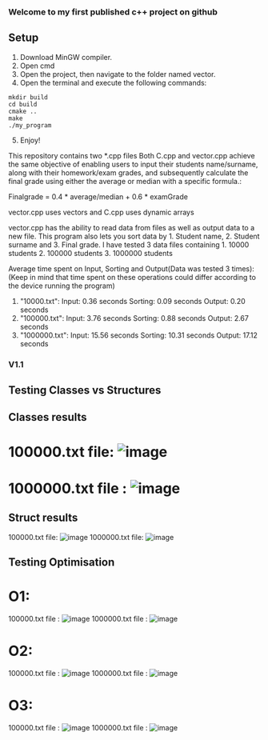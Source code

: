 ### Welcome to my first published c++ project on github
## Setup
   1. Download MinGW compiler.
   2. Open cmd
   3. Open the project, then navigate to the folder named vector.
   4. Open the terminal and execute the following commands:
   ```
   mkdir build
   cd build
   cmake ..
   make
   ./my_program
   ```
   5. Enjoy!

This repository contains two *.cpp files
Both C.cpp and vector.cpp achieve the same objective of enabling users to input their students name/surname, along with their homework/exam grades, and subsequently calculate the final grade using either the average or median with a specific formula.:

Finalgrade = 0.4 * average/median + 0.6 * examGrade

vector.cpp uses vectors and C.cpp uses dynamic arrays

vector.cpp has the ability to read data from files as well as output data to a new file. This program also lets you sort data by 1. Student name, 2. Student surname and 3. Final grade.
I have tested 3 data files containing 1. 10000 students 2. 100000 students 3. 1000000 students

Average time spent on Input, Sorting and Output(Data was tested 3 times):
(Keep in mind that time spent on these operations could differ according to the device running the program)

1. "10000.txt":
   Input: 0.36 seconds
   Sorting: 0.09 seconds
   Output: 0.20 seconds
2. "100000.txt":
   Input: 3.76 seconds
   Sorting: 0.88 seconds
   Output:  2.67 seconds
4. "1000000.txt":
   Input: 15.56 seconds
   Sorting: 10.31 seconds
   Output:  17.12 seconds

### V1.1
   ##  Testing Classes vs Structures
   ##   Classes results
   #    100000.txt file: ![image](https://github.com/Kacerns/Pirmas-Projektas2/assets/148889303/5b98d4b6-83d2-43d6-a6d5-cae08abd6c41)
   #    1000000.txt file : ![image](https://github.com/Kacerns/Pirmas-Projektas2/assets/148889303/6df7e2fe-2603-4e0f-b3f8-d3c1c99f0056)
   ##   Struct results
   100000.txt file: ![image](https://github.com/Kacerns/Pirmas-Projektas2/assets/148889303/a7f570ad-2d37-4bca-b0d5-04414385a357)
   1000000.txt file: ![image](https://github.com/Kacerns/Pirmas-Projektas2/assets/148889303/1c0983f7-e273-4f7a-b0ad-4b5758e4e41a)
   ## Testing Optimisation
   #   O1:
   100000.txt file : ![image](https://github.com/Kacerns/Pirmas-Projektas2/assets/148889303/17388fea-eba7-414c-8d49-a8da8b9b7d00)
   1000000.txt file : ![image](https://github.com/Kacerns/Pirmas-Projektas2/assets/148889303/d389843a-8fb2-4c68-8cd1-eb3d77c45542)
   # O2: 
   100000.txt file : ![image](https://github.com/Kacerns/Pirmas-Projektas2/assets/148889303/8dec343e-914f-4b8e-a244-7bd95ca65580)
   1000000.txt file : ![image](https://github.com/Kacerns/Pirmas-Projektas2/assets/148889303/8ffaf25b-fd25-4d47-ac7e-598be36475b3)
   # O3: 
   100000.txt file : ![image](https://github.com/Kacerns/Pirmas-Projektas2/assets/148889303/4e989667-a773-4503-8226-a014b68b8d69)
   1000000.txt file : ![image](https://github.com/Kacerns/Pirmas-Projektas2/assets/148889303/75c71dc8-c0a8-4b19-bac7-ea25283518a5)








      


